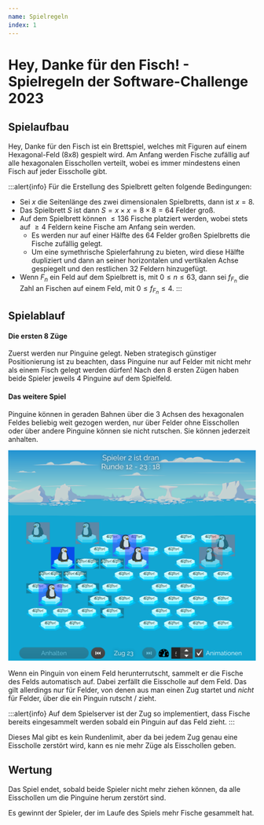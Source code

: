 ```yaml
---
name: Spielregeln
index: 1
---
```


# Hey, Danke für den Fisch! - Spielregeln der Software-Challenge 2023

## Spielaufbau

Hey, Danke für den Fisch ist ein Brettspiel, welches mit Figuren auf einem Hexagonal-Feld (8x8) gespielt wird.
Am Anfang werden Fische zufällig auf alle hexagonalen Eisschollen verteilt, wobei es immer mindestens einen Fisch auf jeder Eisscholle gibt.

:::alert{info}
Für die Erstellung des Spielbrett gelten folgende Bedingungen:

- Sei $x$ die Seitenlänge des zwei dimensionalen Spielbretts, dann ist $x = 8$.
- Das Spielbrett $S$ ist dann $S = x \times x = 8 \times 8 = 64$ Felder groß.
- Auf dem Spielbrett können $\le 136$ Fische platziert werden, wobei stets auf $\ge4$ Feldern keine Fische am Anfang sein werden.
    - Es werden nur auf einer Hälfte des $64$ Felder großen Spielbretts die Fische zufällig gelegt. 
    - Um eine symethrische Spielerfahrung zu bieten, wird diese Hälfte dupliziert und dann an seiner horizontalen und vertikalen Achse gespiegelt und den restlichen $32$ Feldern hinzugefügt.
- Wenn $F_n$ ein Feld auf dem Spielbrett is, mit $0\le n\le 63$, dann sei $f_{F_n}$ die Zahl an Fischen auf einem Feld, mit $0\le f_{F_n}\le 4$.
:::

## Spielablauf

#### Die ersten 8 Züge

Zuerst werden nur Pinguine gelegt. Neben strategisch günstiger Positionierung ist zu beachten, dass Pinguine nur auf Felder mit nicht mehr als einem Fisch gelegt werden dürfen!
Nach den 8 ersten Zügen haben beide Spieler jeweils 4 Pinguine auf dem Spielfeld.

#### Das weitere Spiel

Pinguine können in geraden Bahnen über die 3 Achsen des hexagonalen Feldes beliebig weit gezogen werden, nur über Felder ohne Eisschollen oder über andere Pinguine können sie nicht rutschen. Sie können jederzeit anhalten.

![Spielfeld](/images/spiele/penguins/penguins_spielfeld.png "Spielfeld")

Wenn ein Pinguin von einem Feld herunterrutscht, sammelt er die Fische des Felds automatisch auf. Dabei zerfällt die Eisscholle auf dem Feld. Das gilt allerdings nur für Felder, von denen aus man einen Zug startet und *nicht* für Felder, über die ein Pinguin rutscht / zieht.

:::alert{info}
Auf dem Spielserver ist der Zug so implementiert, dass Fische bereits eingesammelt werden sobald ein Pinguin auf das Feld zieht.
:::

Dieses Mal gibt es kein Rundenlimit, aber da bei jedem Zug genau eine Eisscholle zerstört wird, kann es nie mehr Züge als Eisschollen geben.

## Wertung

Das Spiel endet, sobald beide Spieler nicht mehr ziehen können, da alle Eisschollen um die Pinguine herum zerstört sind.

Es gewinnt der Spieler, der im Laufe des Spiels mehr Fische gesammelt hat.
